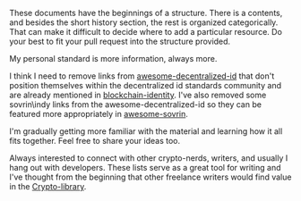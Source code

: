 These documents have the beginnings of a structure. There is a contents, and besides the short history section, the rest is organized categorically. That can make it difficult to decide where to add a particular resource. Do your best to fit your pull request into the structure provided.

My personal standard is more information, always more.

I think I need to remove links from [awesome-decentralized-id](https://github.com/infominer33/awesome-decentralized-id/) that don't position themselves within the decentralized id standards community and are already mentioned in [blockchain-identity](https://github.com/peacekeeper/blockchain-identity/). I've also removed some sovrin\indy links from the awesome-decentralized-id so they can be featured more appropriately in [awesome-sovrin](https://github.com/infominer33/awesome-decentralized-id/blob/master/awesome-sovrin/).

I'm gradually getting more familiar with the material and learning how it all fits together. Feel free to share your ideas too.

Always interested to connect with other crypto-nerds, writers, and usually I hang out with developers. These lists serve as a great tool for writing and I've thought from the beginning that other freelance writers would find value in the [Crypto-library](https://github.com/infominer33/Crypto-library).

